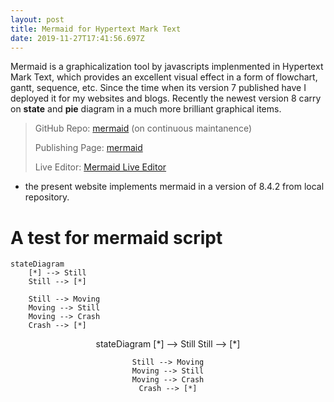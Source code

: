 ```yaml
---
layout: post
title: Mermaid for Hypertext Mark Text
date: 2019-11-27T17:41:56.697Z
---
```

Mermaid is a graphicalization tool by javascripts implenmented in Hypertext Mark Text, which provides an excellent visual effect in a form of flowchart, gantt, sequence, etc. Since the time when its version 7 published have I deployed it for my websites and blogs. Recently the newest version 8 carry on **state** and **pie** diagram in a much more brilliant graphical items.

> GitHub Repo: [mermaid](https://github.com/mermaid-js/mermaid) (on continuous maintanence)
>
> Publishing Page: [mermaid](http://mermaid-js.github.io/mermaid/#/)
>
> Live Editor: [Mermaid Live Editor](https://mermaidjs.github.io/mermaid-live-editor/#/edit/eyJjb2RlIjoic3RhdGVEaWFncmFtXG4gICAgWypdIC0tPiBTdGlsbFxuICAgIFN0aWxsIC0tPiBbKl1cbiAgICBTdGlsbCAtLT4gTW92aW5nXG4gICAgTW92aW5nIC0tPiBTdGlsbFxuICAgIE1vdmluZyAtLT4gQ3Jhc2hcbiAgICBDcmFzaCAtLT4gWypdIiwibWVybWFpZCI6eyJ0aGVtZSI6ImRlZmF1bHQifX0)

- the present website implements mermaid in a version of 8.4.2 from local repository.

# A test for mermaid script 

```
stateDiagram
    [*] --> Still
    Still --> [*]

    Still --> Moving
    Moving --> Still
    Moving --> Crash
    Crash --> [*]
```

<div class=mermaid align=center>
stateDiagram
    [*] --> Still
    Still --> [*]

    Still --> Moving
    Moving --> Still
    Moving --> Crash
    Crash --> [*]
</div>
